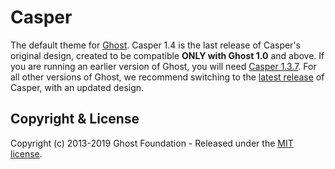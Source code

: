 # Casper

The default theme for [Ghost](http://github.com/tryghost/ghost/). Casper 1.4 is the last release of Casper's original design, created to be compatible **ONLY with Ghost 1.0** and above. If you are running an earlier version of Ghost, you will need [Casper 1.3.7](https://github.com/TryGhost/Casper/releases/tag/1.3.7). For all other versions of Ghost, we recommend switching to the [latest release](https://github.com/TryGhost/Casper/releases) of Casper, with an updated design.

## Copyright & License

Copyright (c) 2013-2019 Ghost Foundation - Released under the [MIT license](LICENSE).
